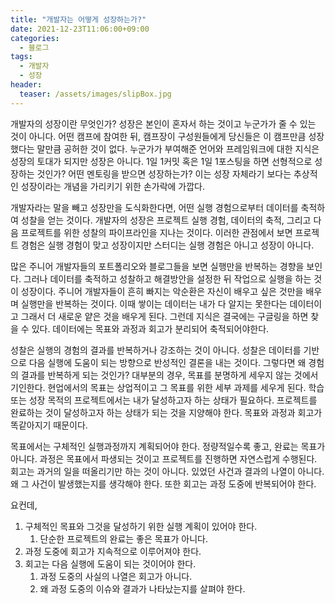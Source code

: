 ```yaml
---
title: "개발자는 어떻게 성장하는가?"
date: 2021-12-23T11:06:00+09:00
categories:
  - 블로그
tags:
  - 개발자
  - 성장
header:
  teaser: /assets/images/slipBox.jpg
---
```


개발자의 성장이란 무엇인가? 성장은 본인이 혼자서 하는 것이고 누군가가 줄 수 있는 것이 아니다. 어떤 캠프에 참여한 뒤, 캠프장이 구성원들에게 당신들은 이 캠프만큼 성장했다는 말만큼 공허한 것이 없다. 누군가가 부여해준 언어와 프레임워크에 대한 지식은 성장의 토대가 되지만 성장은 아니다. 1일 1커밋 혹은 1일 1포스팅을 하면 선형적으로 성장하는 것인가? 어떤 멘토링을 받으면 성장하는가? 이는 성장 자체라기 보다는 추상적인 성장이라는 개념을 가리키기 위한 손가락에 가깝다.

개발자라는 말을 빼고 성장만을 도식화한다면, 어떤 실행 경험으로부터 데이터를 축적하여 성찰을 얻는 것이다. 개발자의 성장은 프로젝트 실행 경험, 데이터의 축적, 그리고 다음 프로젝트를 위한 성찰의 파이프라인을 지나는 것이다. 이러한 관점에서 보면 프로젝트 경험은 실행 경험이 맞고 성장이지만 스터디는 실행 경험은 아니고 성장이 아니다.

많은 주니어 개발자들의 포트폴리오와 블로그들을 보면 실행만을 반복하는 경향을 보인다. 그러나 데이터를 축적하고 성찰하고 해결방안을 설정한 뒤 작업으로 실행을 하는 것이 성장이다. 주니어 개발자들이 흔히 빠지는 악순환은 자신이 배우고 싶은 것만을 배우며 실행만을 반복하는 것이다. 이때 쌓이는 데이터는 내가 다 알지는 못한다는 데이터이고 그래서 더 새로운 얕은 것을 배우게 된다. 그런데 지식은 결국에는 구글링을 하면 찾을 수 있다. 데이터에는 목표와 과정과 회고가 분리되어 축적되어야한다.

성찰은 실행의 경험의 결과를 반복하거나 강조하는 것이 아니다. 성찰은 데이터를 기반으로 다음 실행에 도움이 되는 방향으로 반성적인 결론을 내는 것이다. 그렇다면 왜 경험의 결과를 반복하게 되는 것인가? 대부분의 경우, 목표를 분명하게 세우지 않는 것에서 기인한다. 현업에서의 목표는 상업적이고 그 목표를 위한 세부 과제를 세우게 된다. 학습 또는 성장 목적의 프로젝트에서는 내가 달성하고자 하는 상태가 필요하다. 프로젝트를 완료하는 것이 달성하고자 하는 상태가 되는 것을 지양해야 한다. 목표와 과정과 회고가 똑같아지기 때문이다.

목표에서는 구체적인 실행과정까지 계획되어야 한다. 정량적일수록 좋고, 완료는 목표가 아니다. 과정은 목표에서 파생되는 것이고 프로젝트를 진행하면 자연스럽게 수행된다. 회고는 과거의 일을 떠올리기만 하는 것이 아니다. 있었던 사건과 결과의 나열이 아니다. 왜 그 사건이 발생했는지를 생각해야 한다. 또한 회고는 과정 도중에 반복되어야 한다.

요컨데,

1. 구체적인 목표와 그것을 달성하기 위한 실행 계획이 있어야 한다.
   1. 단순한 프로젝트의 완료는 좋은 목표가 아니다.
2. 과정 도중에 회고가 지속적으로 이루어져야 한다.
3. 회고는 다음 실행에 도움이 되는 것이어야 한다.
   1. 과정 도중의 사실의 나열은 회고가 아니다.
   2. 왜 과정 도중의 이슈와 결과가 나타났는지를 살펴야 한다.